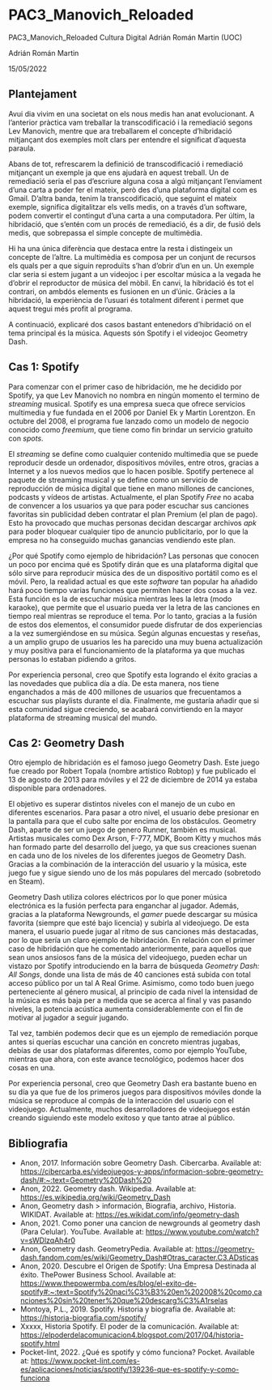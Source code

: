 # PAC3_Manovich_Reloaded
PAC3_Manovich_Reloaded Cultura Digital Adrián Román Martin (UOC)

Adrián Román Martin

15/05/2022

## Plantejament
Avui dia vivim en una societat on els nous medis han anat evolucionant. A l’anterior pràctica vam treballar la transcodificació i la remediació segons Lev Manovich, mentre que ara treballarem el concepte d’hibridació mitjançant dos exemples molt clars per entendre el significat d’aquesta paraula.

Abans de tot, refrescarem la definició de transcodificació i remediació mitjançant un exemple ja que ens ajudarà en aquest treball. Un de remediació seria el pas d’escriure alguna cosa a algú mitjançant l’enviament d’una carta a poder fer el mateix, però des d’una plataforma digital com es Gmail. D’altra banda, tenim la transcodificació, que seguint el mateix exemple, significa digitalitzar els vells medis, on a través d’un software, podem convertir el contingut d’una carta a una computadora. Per últim, la hibridació, que s’entén com un procés de remediació, és a dir, de fusió dels medis, que sobrepassa el simple concepte de multimèdia.

Hi ha una única diferència que destaca entre la resta i distingeix un concepte de l’altre. La multimèdia es composa per un conjunt de recursos els quals per a que siguin reproduïts s’han d’obrir d’un en un. Un exemple clar seria si estem jugant a un videojoc i per escoltar música a la vegada he d’obrir el reproductor de música del mòbil. En canvi, la hibridació és tot el contrari, on ambdós elements es fusionen en un d’únic. Gràcies a la hibridació, la experiència de l’usuari és totalment diferent i permet que aquest tregui més profit al programa.

A continuació, explicaré dos casos bastant entenedors d’hibridació on el tema principal és la música. Aquests són Spotify i el videojoc Geometry Dash.


## Cas 1: Spotify
Para comenzar con el primer caso de hibridación, me he decidido por Spotify, ya que Lev Manovich no nombra en ningún momento el termino de *streaming* musical. Spotify es una empresa sueca que ofrece servicios multimedia y fue fundada en el 2006 por Daniel Ek y Martin Lorentzon. En octubre del 2008, el programa fue lanzado como un modelo de negocio conocido como *freemium*, que tiene como fin brindar un servicio gratuito con *spots*.


El *streaming* se define como cualquier contenido multimedia que se puede reproducir desde un ordenador, dispositivos móviles, entre otros, gracias a Internet y a los nuevos medios que lo hacen posible. Spotify pertenece al paquete de streaming musical y se define como un servicio de reproducción de música digital que tiene en mano millones de canciones, podcasts y vídeos de artistas. Actualmente, el plan Spotify *Free* no acaba de convencer a los usuarios ya que para poder escuchar sus canciones favoritas sin publicidad deben contratar el plan Premium (el plan de pago). Esto ha provocado que muchas personas decidan descargar archivos *apk* para poder bloquear cualquier tipo de anuncio publicitario, por lo que la empresa no ha conseguido muchas ganancias vendiendo este plan.


¿Por qué Spotify como ejemplo de hibridación? Las personas que conocen un poco por encima qué es Spotify dirán que es una plataforma digital que sólo sirve para reproducir música des de un dispositivo portátil como es el móvil. Pero, la realidad actual es que este *software* tan popular ha añadido hará poco tiempo varias funciones que permiten hacer dos cosas a la vez. Esta función es la de escuchar música mientras lees la letra (modo karaoke), que permite que el usuario pueda ver la letra de las canciones en tiempo real mientras se reproduce el tema. Por lo tanto, gracias a la fusión de estos dos elementos, el consumidor puede disfrutar de dos experiencias a la vez sumergiéndose en su música. Según algunas encuestas y reseñas, a un amplio grupo de usuarios les ha parecido una muy buena actualización y muy positiva para el funcionamiento de la plataforma ya que muchas personas lo estaban pidiendo a gritos.

Por experiencia personal, creo que Spotify esta logrando el éxito gracias a las novedades que publica día a día. De esta manera, nos tiene enganchados a más de 400 millones de usuarios que frecuentamos a escuchar sus playlists durante el día. Finalmente, me gustaría añadir que si esta comunidad sigue creciendo, se acabará convirtiendo en la mayor plataforma de streaming musical del mundo.

## Cas 2: Geometry Dash
Otro ejemplo de hibridación es el famoso juego Geometry Dash. Este juego fue creado por Robert Topala (nombre artístico Robtop) y fue publicado el 13 de agosto de 2013 para móviles y el 22 de diciembre de 2014 ya estaba disponible para ordenadores.


El objetivo es superar distintos niveles con el manejo de un cubo en diferentes escenarios. Para pasar a otro nivel, el usuario debe presionar en la pantalla para que el cubo salte por encima de los obstáculos. Geometry Dash, aparte de ser un juego de genero Runner, también es musical. Artistas musicales como Dex Arson, F-777, MDK, Boom Kitty y muchos más han formado parte del desarrollo del juego, ya que sus creaciones suenan en cada uno de los niveles de los diferentes juegos de Geometry Dash. Gracias a la combinación de la interacción del usuario y la música, este juego fue y sigue siendo uno de los más populares del mercado (sobretodo en Steam).


Geometry Dash utiliza colores eléctricos por lo que poner música electrónica es la fusión perfecta para enganchar al jugador. Además, gracias a la plataforma Newgrounds, el *gamer* puede descargar su música favorita (siempre que esté bajo licencia) y subirla al videojuego. De esta manera, el usuario puede jugar al ritmo de sus canciones más destacadas, por lo que sería un claro ejemplo de hibridación. En relación con el primer caso de hibridación que he comentado anteriormente, para aquellos que sean unos ansiosos fans de la música del videojuego, pueden echar un vistazo por Spotify introduciendo en la barra de búsqueda *Geometry Dash: All Songs*, donde una lista de más de 40 canciones está subida con total acceso público por un tal A Real Grime. Asimismo, como todo buen juego perteneciente al género musical, al principio de cada nivel la intensidad de la música es más baja per a medida que se acerca al final y vas pasando niveles, la potencia acústica aumenta considerablemente con el fin de motivar al jugador a seguir jugando.


Tal vez, también podemos decir que es un ejemplo de remediación porque antes si querías escuchar una canción en concreto mientras jugabas, debías de usar dos plataformas diferentes, como por ejemplo YouTube, mientras que ahora, con este avance tecnológico, podemos hacer dos cosas en una.

Por experiencia personal, creo que Geometry Dash era bastante bueno en su día ya que fue de los primeros juegos para dispositivos móviles donde la música se reproduce al compás de la interacción del usuario con el videojuego. Actualmente, muchos desarrolladores de videojuegos están creando siguiendo este modelo exitoso y que tanto atrae al público.


## Bibliografia
* Anon, 2017. Información sobre Geometry Dash. Cibercarba. Available at: https://cibercarba.es/videojuegos-y-apps/informacion-sobre-geometry-dash/#:~:text=Geometry%20Dash%20
* Anon, 2022. Geometry dash. Wikipedia. Available at: https://es.wikipedia.org/wiki/Geometry_Dash
* Anon, Geometry dash &gt; información, Biografia, archivo, Historia. WIKIDAT. Available at: https://es.wikidat.com/info/geometry-dash
* Anon, 2021. Como poner una cancion de newgrounds al geometry dash (Para Celular). YouTube. Available at: https://www.youtube.com/watch?v=sWDlzqAh4r0
* Anon, Geometry dash. GeometryPedia. Available at: https://geometry-dash.fandom.com/es/wiki/Geometry_Dash#Otras_caracter.C3.ADsticas
* Anon, 2020. Descubre el Origen de Spotify: Una Empresa Destinada al éxito. ThePower Business School. Available at: https://www.thepowermba.com/es/blog/el-exito-de-spotify#:~:text=Spotify%20naci%C3%B3%20en%202008%20como,canciones%20sin%20tener%20que%20descarg%C3%A1rselas
* Montoya, P.L., 2019. Spotify. Historia y biografía de. Available at: https://historia-biografia.com/spotify/
* Xxxxx, Historia Spotify. El poder de la comunicación. Available at: https://elpoderdelacomunicacion4.blogspot.com/2017/04/historia-spotify.html
* Pocket-lint, 2022. ¿Qué es spotify y cómo funciona? Pocket. Available at: https://www.pocket-lint.com/es-es/aplicaciones/noticias/spotify/139236-que-es-spotify-y-como-funciona
